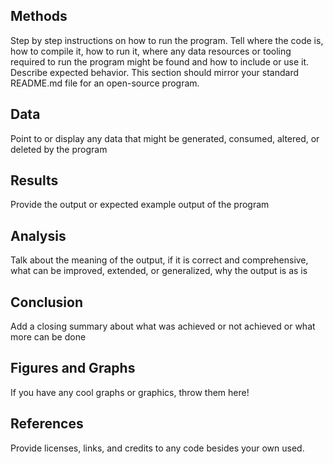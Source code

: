 </p>	
	</section>
	<section>
		<h2> Methods </h2>
		<p>
			Step by step instructions on how to run the program. Tell where the code is, how to compile it, how to run it,  where any data resources or tooling required to run the program might be found and how to include or use it. Describe expected behavior. This section should mirror your standard README.md file for an open-source program.
		</p>
	</section>
	<section>
		<h2> Data </h2>
		<p>
			Point to or display any data that might be generated, consumed, altered, or deleted by the program
		</p>
	</section>
	<section>
		<h2> Results </h2>
		<p>
			Provide the output or expected example output of the program
		</p>
	</section>
	<section>
		<h2> Analysis </h2>
		<p>
			Talk about the meaning of the output, if it is correct and comprehensive,  what can be improved, extended, or generalized, why the output is as is
		</p>
	</section>
	<section>
		<h2> Conclusion </h2>
		<p>
			Add a closing summary about what was achieved or not achieved or what more can be done
		</p>
	</section>
	<section>
		<h2> Figures and Graphs </h2>
		<p>
			If you have any cool graphs or graphics, throw them here!
		</p>
	</section>
	<section>
		<h2> References </h2>
		<p>
			Provide licenses, links, and credits to any code besides your own used.
		</p>
	</section>
</main>
